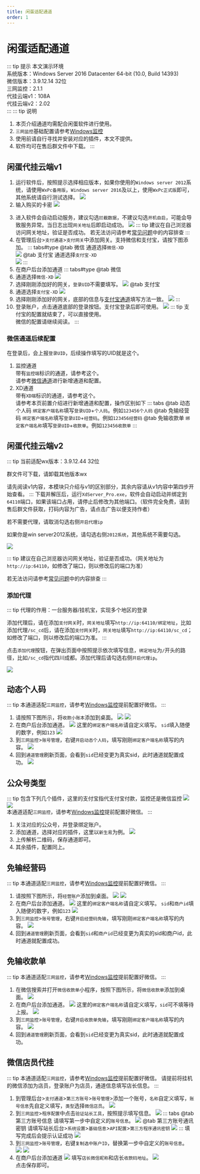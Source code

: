```yaml
---
title: 闲蛋适配通道
order: 1
---
```

# 闲蛋适配通道
::: tip 提示
本文演示环境   
系统版本：Windows Server 2016 Datacenter 64-bit (10.0, Build 14393)   
微信版本：3.9.12.14 32位   
三网监控：2.1.1   
代挂云端v1：108A   
代挂云端v2：2.02   
:::
::: tip 说明
1. 本页介绍通道均需配合闲蛋软件进行使用。
2. `三网监控`基础配置请参考[Windows监控](../monitor/windows)
3. 使用前请自行寻找并安装对应的插件，本文不提供。
4. 软件均可在售后群文件中下载。
:::

## 闲蛋代挂云端v1
1. 运行软件后，按照提示选择相应版本，如果你使用的`Windows server 2012`系统，请使用`WxPc备用版`，`Windows server 2016`及以上，使用`WxPc正式版`即可，其他系统请自行测试选择。
![](https://s2.loli.net/2025/01/18/PyuFd94TI2qYHiN.png)
2. 输入购买的卡密
![](https://s2.loli.net/2025/01/18/c7LUZTWYnmp4Mqb.png)

<VPBanner
  title="卡密购买"
  content="选择云端卡密，点击购买，享受站长优质售后！"
  logo="./logo.svg"
  :actions='[
    {
      text: "购买",
      link:"http://ksy.hg007.cc/goodslist?cid=12",
    },
  ]'
/>

3. 进入软件会自动启动服务，建议勾选`拦截数据`，不建议勾选`开机自启`，可能会导致服务异常。当日志出现`网关地址`后即启动成功。
![](https://s2.loli.net/2025/01/18/jTv4BL6MVmEIa3q.png)
::: tip
建议在自己浏览器访问网关地址，验证是否成功。
若无法访问请参考[常见问题](../faq)中的内容排查
:::
4. 在管理后台>`支付通道`>`支付网关`中添加网关。支持微信和支付宝，请按下图添加。
::: tabs#type
@tab 微信
通道选择`微信-XD`   
![](https://s2.loli.net/2025/01/18/FLOJybXxS65PQH1.png)
@tab 支付宝
通道选择`支付宝-XD`   
![](https://s2.loli.net/2025/01/18/byMj7FehY3zkgdR.png)
:::
5. 在商户后台添加通道
::: tabs#type
@tab 微信
1. 通道选择`微信-XD`
![](https://s2.loli.net/2025/01/18/8W2lzeEN5vycBwF.png)   
2. 选择刚刚添加好的网关，`登录UID`不需要填写。
![](https://s2.loli.net/2025/01/18/Ae5sSBTlqrDo8n4.png)
@tab 支付宝
1. 通道选择`支付宝-XD`
![](https://s2.loli.net/2025/01/18/Fczh7vQZN1Osb4R.png)   
2. 选择刚刚添加好的网关，底部的信息与[支付宝通道](./alipay)填写方法一致。
![](https://s2.loli.net/2025/01/18/AXCeUax91nboY6V.png)
:::
6. 登录账户，点击通道底部的登录按钮。支付宝登录后即可使用。
![](https://s2.loli.net/2025/01/18/sIHrnODTbmQozfi.png)
::: tip
支付宝的配置就结束了，可以直接使用。   
微信的配置请继续阅读。
:::
### 微信通道后续配置
在登录后，会上报`登录UID`，后续操作填写的UID就是这个。

1. 监控通道   
带有`监控端`标识的通道，请参考这个。   
请参考[微信通道](./wxpay)进行新增通道和配置。
2. XD通道   
带有`XD端`标识的通道，请参考这个。   
请参考本页前置介绍进行新增通道和配置，操作区别如下
::: tabs
@tab 动态个人码
`绑定客户端名称`填写`登录UID`+`个人码`。例如`123456个人码`
@tab 免输经营码
`绑定客户端名称`填写`登录UID`+`经营码`。例如`123456经营码`
@tab 免输收款单
`绑定客户端名称`填写`登录UID`+`收款单`。例如`123456收款单`
:::

## 闲蛋代挂云端v2
::: tip
当前适配wx版本：3.9.12.44 32位

群文件可下载，请卸载其他版本wx

请先阅读v1内容，本模块只介绍与v1的区别部分，其余内容请从v1内容中第四步开始查看。
:::
下载并解压后，运行`XdServer_Pro.exe`，软件会自动启动并绑定到`64110`端口，如果该端口占用，请停止后修改为其他端口。（软件完全免费，请到售后群文件获取，打码内容为广告，请点击广告以便支持作者）

若不需要代理，请取消勾选右侧`开启代理ip`

如果你是win server2012系统，请勾选右侧`2012系统`，其他系统不需要勾选。

![](https://s2.loli.net/2025/04/09/Bb5qPAXsphRQmed.png)

::: tip
建议在自己浏览器访问网关地址，验证是否成功。（网关地址为`http://ip:64110`，如修改了端口，则以修改后的端口为准）

若无法访问请参考[常见问题](../faq)中的内容排查
:::

### 添加代理
::: tip
代理的作用：一台服务器/挂机宝，实现多个地区的登录

添加代理后，请在添加`支付网关`时，`网关地址`填写`http://ip:64110/绑定地址`，比如添加代理`/sc_cd`后，请在添加`支付网关`时，`网关地址`填写`http://ip:64110/sc_cd`；如修改了端口，则以修改后的端口为准。
:::

点击`添加代理`按钮，在弹出页面中按照提示依次填写信息，`绑定地址`为`/`开头的路径，比如`/sc_cd`指代四川成都。添加代理后请勾选右侧`开启代理ip`。

![](https://s2.loli.net/2025/04/09/XykEMoljhFBfZ8C.png)


## 动态个人码
::: tip
本通道适配`三网监控`，请参考[Windows监控](../monitor/windows)提前配置好微信。
:::
1. 请按照下图所示，将`收款小账本`添加到桌面。
![](https://s2.loli.net/2025/01/18/kScUOy7YCeJsr15.png)
![](https://s2.loli.net/2025/01/18/N2QX8wGJv3bYSsU.png)
2. 在商户后台添加通道。
![](https://s2.loli.net/2025/01/18/No7drQH38BvcUFS.png)
这里的`绑定客户端名称`请自定义填写。
`sid`填入随便的数字，例如`123`
![](https://s2.loli.net/2025/01/18/VryQWJo73IzRsP8.png)
3. 到`三网监控`>`账号管理`，右键`开启动态个人码`，填写刚刚`绑定客户端名称`填写的内容。
![](https://s2.loli.net/2025/01/18/i9ldhUYxNmsbaHW.png)
4. 回到`通道管理`刷新页面，会看到`sid`已经变更为真实sid，此时通道就配置成功。
![](https://s2.loli.net/2025/01/18/P82psz47ZLbcj9V.png)

## 公众号类型
::: tip
包含下列几个插件，这里的支付宝指代支付宝付款，监控还是微信监控
![](https://s2.loli.net/2025/01/18/8hGSvu4r2zfcZno.png)
![](https://s2.loli.net/2025/01/18/qinP9pejMEbzgS2.png)   
本通道适配`三网监控`，请参考[Windows监控](../monitor/windows)提前配置好微信。
:::
1. 关注对应的公众号，并登录绑定账户。
2. 添加通道，选择对应的插件，这里以`新生易`为例。
![](https://s2.loli.net/2025/01/18/HKb35Sdjh2qoilC.png)
3. 上传解析二维码，保存通道即可。
4. 其余插件，配置同上。
## 免输经营码
::: tip
本通道适配`三网监控`，请参考[Windows监控](../monitor/windows)提前配置好微信。
:::
1. 请按照下图所示，将`经营账户`添加到桌面。
![](https://s2.loli.net/2025/01/18/kScUOy7YCeJsr15.png)
![](https://s2.loli.net/2025/01/18/6WQ91PI3b58VJyT.png)
2. 在商户后台添加通道。
![](https://s2.loli.net/2025/01/18/pDa3klJGEte8Ydf.png)
这里的`绑定客户端名称`请自定义填写。
`sid`和`商户id`填入随便的数字，例如`123`
![](https://s2.loli.net/2025/01/18/2mjOCRLHn4rUdFW.png)
3. 到`三网监控`>`账号管理`，右键`开启经营码免输`，填写刚刚`绑定客户端名称`填写的内容。
![](https://s2.loli.net/2025/01/18/jcOEHL254nhsTpQ.png)
4. 回到`通道管理`刷新页面，会看到`sid`和`商户id`已经变更为真实的sid和商户id，此时通道就配置成功。
## 免输收款单
::: tip
本通道适配`三网监控`，请参考[Windows监控](../monitor/windows)提前配置好微信。
:::
1. 在微信搜索并打开`微信收款单`小程序，按照下图所示，将`微信收款单`添加到桌面。
![](https://s2.loli.net/2025/01/18/sgC9GMKAjlQZan5.png)
2. 在商户后台添加通道。
![](https://s2.loli.net/2025/01/18/KIGsMLp9rcR7ZOA.png)
这里的`绑定客户端名称`请自定义填写，`sid`可不填等待上报。
![](https://s2.loli.net/2025/01/18/BWsE5zjvN9JqATK.png)
3. 到`三网监控`>`账号管理`，右键`开启收款单免输`，填写刚刚`绑定客户端名称`填写的内容。
![](https://s2.loli.net/2025/01/18/bAoxhqgmuTMalND.png)
4. 回到`通道管理`刷新页面，会看到`sid`已经变更为真实sid，此时通道就配置成功。

## 微信店员代挂
::: tip
本通道适配`三网监控`，请参考[Windows监控](../monitor/windows)提前配置好微信。
请提前将挂机的微信添加为店员，登录账户为店员，通道信息填写店长信息。
:::
1. 到管理后台>`支付通道`>`第三方账号`>`账号管理`>添加一个账号，`名称`自定义填写，`账号信息`先自定义填写，`类型`选择`微信店员`。
![](https://s2.loli.net/2025/01/18/RoKNVb3ycleStHd.png)
2. 到`三网监控`>`程序配置`中点击`验证站长工具`，按照提示填写信息。
![](https://s2.loli.net/2025/01/18/IVKG7msWaUTOqDt.png)
::: tabs
@tab 第三方账号信息
请填写第一步中自定义的`账号信息`。
![](https://s2.loli.net/2025/01/18/wbC3oVlkRjpPJsO.png)
@tab 第三方账号通讯密钥
请填写站长后台>`系统设置`>`基础信息`>`API配置`>`第三方程序通讯密钥`
![](https://s2.loli.net/2025/01/18/L9scijySIwakH65.png)
:::
填写完成后会提示认证成功
![](https://s2.loli.net/2025/01/18/ueYgj5sHJhB61Va.png) 
3. 到`三网监控`>`账号管理`，右键`复制选中账户ID`，替换第一步中自定义的`账号信息`。
![](https://s2.loli.net/2025/01/18/GMAdhuKaw28vrqI.png)
![](https://s2.loli.net/2025/01/18/XCEGlinLOU9MD45.png)
4. 在商户后台添加通道
![](https://s2.loli.net/2025/01/18/XtPJoAEb4NrxZDl.png)
填写`店长微信昵称`和店长`收款码地址`。
![](https://s2.loli.net/2025/01/18/TawB8zlIumPfEVp.png)   
点击保存即可。